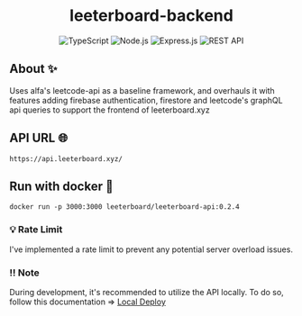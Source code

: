 <h1 align="center">leeterboard-backend</h1>
<div align="center">

![TypeScript](https://img.shields.io/badge/typetscript-%2320232a.svg?style=for-the-badge&logo=typescript&logoColor=%fff)
![Node.js](https://img.shields.io/badge/Node.js-%2320232a?style=for-the-badge&logo=node.js&logoColor=43853D)
![Express.js](https://img.shields.io/badge/express-%2320232a.svg?style=for-the-badge&logo=express&logoColor=%23F7DF1E)
![REST API](https://img.shields.io/badge/RestApi-%2320232a.svg?style=for-the-badge&logo=restAPI&logoColor=%23F7DF1E)

</div>

## About ✨

Uses alfa's leetcode-api as a baseline framework, and overhauls it with features adding firebase authentication, firestore and leetcode's graphQL api queries to support the frontend of leeterboard.xyz


## API URL 🌐

```
https://api.leeterboard.xyz/
```

## Run with docker 🐳

```
docker run -p 3000:3000 leeterboard/leeterboard-api:0.2.4
```

### 💡 Rate Limit

I've implemented a rate limit to prevent any potential server overload issues.

### ‼️ Note

During development, it's recommended to utilize the API locally. To do so, follow this documentation => <a href="CONTRIBUTING.md" target="_blank">Local Deploy</a>
